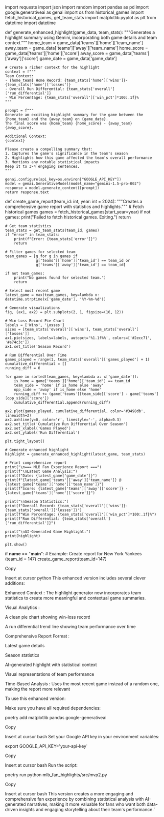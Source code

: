 import requests
import json
import random
import pandas as pd
import google.generativeai as genai
import os
from historical_games import fetch_historical_games, get_team_stats
import matplotlib.pyplot as plt
from datetime import datetime

def generate_enhanced_highlight(game_data, team_stats):
    """Generates a highlight summary using Gemini, incorporating both game details and team context."""
    home_team = game_data['teams']['home']['team_name']
    away_team = game_data['teams']['away']['team_name']
    home_score = game_data['teams']['home']['score']
    away_score = game_data['teams']['away']['score']
    game_date = game_data['game_date']
    
    # Create a richer context for the highlight
    context = f"""
    Team Context:
    - {home_team} Home Record: {team_stats['home']['wins']}-{team_stats['home']['losses']}
    - Overall Run Differential: {team_stats['overall']['run_differential']}
    - Win Percentage: {team_stats['overall']['win_pct']*100:.1f}%
    """
    
    prompt = f"""
    Generate an exciting highlight summary for the game between the {home_team} and the {away_team} on {game_date}.
    The final score was {home_team} {home_score} - {away_team} {away_score}.
    
    Additional Context:
    {context}
    
    Please create a compelling summary that:
    1. Captures the game's significance in the team's season
    2. Highlights how this game affected the team's overall performance
    3. Mentions any notable statistical impacts
    Keep it to 3-4 engaging sentences.
    """
    
    genai.configure(api_key=os.environ["GOOGLE_API_KEY"])
    model = genai.GenerativeModel(model_name="gemini-1.5-pro-002")
    response = model.generate_content([prompt])
    return response.text

def create_game_report(team_id: int, year: int = 2024):
    """Creates a comprehensive game report with statistics and highlights."""
    # Fetch historical games
    games = fetch_historical_games(start_year=year)
    if not games:
        print("Failed to fetch historical games. Exiting.")
        return
    
    # Get team statistics
    team_stats = get_team_stats(team_id, games)
    if "error" in team_stats:
        print(f"Error: {team_stats['error']}")
        return
    
    # Filter games for selected team
    team_games = [g for g in games if 
                  g['teams']['home']['team_id'] == team_id or 
                  g['teams']['away']['team_id'] == team_id]
    
    if not team_games:
        print("No games found for selected team.")
        return
    
    # Select most recent game
    latest_game = max(team_games, key=lambda x: datetime.strptime(x['game_date'], '%Y-%m-%d'))
    
    # Generate visualizations
    fig, (ax1, ax2) = plt.subplots(2, 1, figsize=(10, 12))
    
    # Win-Loss Record Pie Chart
    labels = ['Wins', 'Losses']
    sizes = [team_stats['overall']['wins'], team_stats['overall']['losses']]
    ax1.pie(sizes, labels=labels, autopct='%1.1f%%', colors=['#2ecc71', '#e74c3c'])
    ax1.set_title('Season Record')
    
    # Run Differential Over Time
    games_played = range(1, team_stats['overall']['games_played'] + 1)
    cumulative_differential = []
    running_diff = 0
    
    for game in sorted(team_games, key=lambda x: x['game_date']):
        is_home = game['teams']['home']['team_id'] == team_id
        team_side = 'home' if is_home else 'away'
        opp_side = 'away' if is_home else 'home'
        running_diff += (game['teams'][team_side]['score'] - game['teams'][opp_side]['score'])
        cumulative_differential.append(running_diff)
    
    ax2.plot(games_played, cumulative_differential, color='#3498db', linewidth=2)
    ax2.axhline(y=0, color='r', linestyle='-', alpha=0.3)
    ax2.set_title('Cumulative Run Differential Over Season')
    ax2.set_xlabel('Games Played')
    ax2.set_ylabel('Run Differential')
    
    plt.tight_layout()
    
    # Generate enhanced highlight
    highlight = generate_enhanced_highlight(latest_game, team_stats)
    
    # Print comprehensive report
    print("\n=== MLB Fan Experience Report ===")
    print(f"\nLatest Game Analysis:")
    print(f"Date: {latest_game['game_date']}")
    print(f"{latest_game['teams']['away']['team_name']} @ {latest_game['teams']['home']['team_name']}")
    print(f"Score: {latest_game['teams']['away']['score']} - {latest_game['teams']['home']['score']}")
    
    print("\nSeason Statistics:")
    print(f"Overall Record: {team_stats['overall']['wins']}-{team_stats['overall']['losses']}")
    print(f"Win Percentage: {team_stats['overall']['win_pct']*100:.1f}%")
    print(f"Run Differential: {team_stats['overall']['run_differential']}")
    
    print("\nAI-Generated Game Highlight:")
    print(highlight)
    
    plt.show()

if __name__ == "__main__":
    # Example: Create report for New York Yankees (team_id = 147)
    create_game_report(team_id=147)

Copy

Insert at cursor
python
This enhanced version includes several clever additions:

Enhanced Context : The highlight generator now incorporates team statistics to create more meaningful and contextual game summaries.

Visual Analytics :

A clean pie chart showing win-loss record

A run differential trend line showing team performance over time

Comprehensive Report Format :

Latest game details

Season statistics

AI-generated highlight with statistical context

Visual representations of team performance

Time-Based Analysis : Uses the most recent game instead of a random one, making the report more relevant

To use this enhanced version:

Make sure you have all required dependencies:

poetry add matplotlib pandas google-generativeai

Copy

Insert at cursor
bash
Set your Google API key in your environment variables:

export GOOGLE_API_KEY='your-api-key'

Copy

Insert at cursor
bash
Run the script:

poetry run python mlb_fan_highlights/src/mvp2.py

Copy

Insert at cursor
bash
This version creates a more engaging and comprehensive fan experience by combining statistical analysis with AI-generated narratives, making it more valuable for fans who want both data-driven insights and engaging storytelling about their team's performance.`